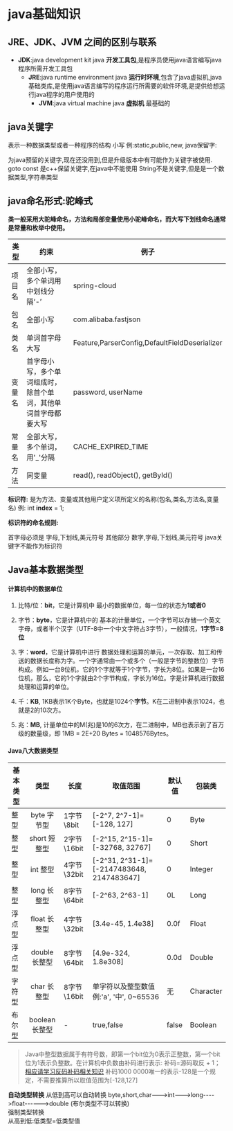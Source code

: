 # java基础知识

## JRE、JDK、JVM 之间的区别与联系
- **JDK**:java development kit
java **开发工具包**,是程序员使用java语言编写java程序所需开发工具包
    - **JRE**:java runtime environment
    java **运行时环境**,包含了java虚拟机,java基础类库,是使用java语言编写的程序运行所需要的软件环境,是提供给想运行java程序的用户使用的
        - **JVM**:java virtual machine 
        java **虚拟机** 最基础的


## java关键字   
表示一种数据类型或者一种程序的结构 小写 例:static,public,new,
java保留字:    

为java预留的关键字,现在还没用到,但是升级版本中有可能作为关键字被使用.
goto const 是c++保留关键字,在java中不能使用
String不是关键字,但是是一个数据类型,字符串类型

## java命名形式:驼峰式    
**类一般采用大驼峰命名，方法和局部变量使用小驼峰命名，而大写下划线命名通常是常量和枚举中使用。**    

| 类型 | 约束 | 例子 |
| --- | ---  | ---  |
|项目名|全部小写，多个单词用中划线分隔‘-’| spring-cloud |
|包名	|全部小写|	com.alibaba.fastjson|
|类名	|单词首字母大写	|Feature,ParserConfig,DefaultFieldDeserializer|
|变量名	|首字母小写，多个单词组成时，除首个单词，其他单词首字母都要大写	|password, userName|
|常量名	|全部大写，多个单词，用'_'分隔|	CACHE_EXPIRED_TIME|
|方法	|同变量	|read(), readObject(), getById()|


**标识符:** 是为方法、变量或其他用户定义项所定义的名称(包名,类名,方法名,变量名)  例: int **index** = 1;  

**标识符的命名规则:**    

首字母必须是  字母,下划线,美元符号
其他部分  数字,字母,下划线,美元符号
java关键字不能作为标识符

## Java基本数据类型

#### 计算机中的数据单位
1. 比特/位：**bit**，它是计算机中 最小的数据单位，每一位的状态为**1或者0**

2. 字节：**byte**，它是计算机中的 基本的计量单位，一个字节可以存储一个英文字母，或者半个汉字（UTF-8中一个中文字符占3字节），一般情况，**1字节=8位**

3. 字：**word**，它是计算机中进行 数据处理和运算的单元，一次存取、加工和传送的数据长度称为字。一个字通常由一个或多个（一般是字节的整数位）字节构成。例如一台8位机，它的1个字就等于1个字节，字长为8位。如果是一台16位机，那么，它的1个字就由2个字节构成，字长为16位。字是计算机进行数据处理和运算的单位。

4. 千：**KB**, 1KB表示1K个Byte，也就是1024个**字节**。K在二进制中表示1024，也就是2的10次方。

5. 兆：**MB**, 计量单位中的M(兆)是10的6次方，在二进制中，MB也表示到了百万级的数量级，即 1MB = 2E+20 Bytes = 1048576Bytes。

#### Java八大数据类型

| 基本类型 | 类型 | 长度 | 取值范围 | 默认值|包装类|   
| --- | :---: | ---  | ---  | ---  | ---  |
| 整型 |byte  字节型  | 1字节\8bit |   [-2^7, 2^7-1]=[-128, 127]  | 0|Byte|
| 整型 |short 短整型 | 2字节\16bit | [-2^15, 2^15-1]=[-32768, 32767] |  0 | Short|
| 整型 |int 整型    | 4字节\32bit | [-2^31, 2^31-1]=[-2147483648, 2147483647] | 0 | Integer|
| 整型 |long 长整型 | 8字节\64bit | [-2^63, 2^63-1] | 0L | Long|
| 浮点型 |float 长整型 | 4字节\32bit | [3.4e-45, 1.4e38] | 0.0f | Float|
| 浮点型|double 长整型 | 8字节\64bit | [4.9e-324, 1.8e308] | 0.0d | Double|
| 字符型 |char 长整型 | 8字节\16bit | 单字符以及整型数值 例:'a', '中', 0~65536 | 无 | Character|
| 布尔型 |boolean 长整型 | - | true,false | false | Boolean|

>Java中整型数据属于有符号数，即第一个bit位为0表示正整数，第一个bit位为1表示负整数。在计算机中负数由补码进行表示: 补码=源码取反 + 1；[相应请学习反码补码相关知识](https://www.jianshu.com/p/d0a8ff006f5c)
    补码1000 0000唯一的表示-128是一个规定，不需要推算所以取值范围为[-128,127]

**自动类型转换**
从低到高可以自动转换
byte,short,char--->int--->long---->float------>double (布尔类型不可以转换)    
强制类型转换   
从高到低:低类型=低类型值